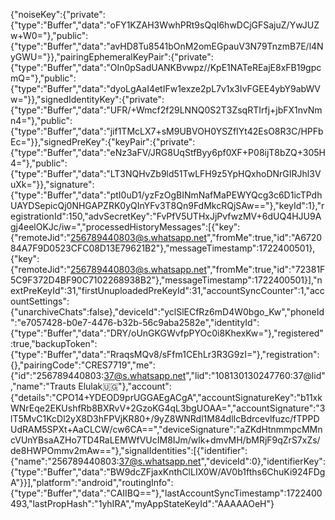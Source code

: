{"noiseKey":{"private":{"type":"Buffer","data":"oFY1KZAH3WwhPRt9sQqI6hwDCjGFSajuZ/YwJUZw+W0="},"public":{"type":"Buffer","data":"avHD8Tu8541bOnM2omEGpauV3N79TnzmB7E/l4NyGWU="}},"pairingEphemeralKeyPair":{"private":{"type":"Buffer","data":"OIn0pSadUANKBvwpz//KpE1NATeREajE8xFB19gpcmQ="},"public":{"type":"Buffer","data":"dyoLgAaI4etIFw1exze2pL7v1x3IvFGEE4ybY9abWVw="}},"signedIdentityKey":{"private":{"type":"Buffer","data":"UFR/+Wmcf2f29LNNQ0S2T3ZsqRTIrfj+jbFX1nvNmn4="},"public":{"type":"Buffer","data":"jif1TMcLX7+sM9UBVOH0YSZfIYt42EsO8R3C/HPFbEc="}},"signedPreKey":{"keyPair":{"private":{"type":"Buffer","data":"eNz3aFV/JRG8UqStfByy6pf0XF+P08ijT8bZQ+305H4="},"public":{"type":"Buffer","data":"LT3NQHvZb9ld51TwLFH9z5YpHQxhoDNrGIRJhl3VuXk="}},"signature":{"type":"Buffer","data":"ptI0uD1/yzFzOgBINmNafMaPEWYQcg3c6D1icTPdhUAYDSepicQj0NHGAPZRK0yQInYFv3T8Qn9FdMkcRQjSAw=="},"keyId":1},"registrationId":150,"advSecretKey":"FvPfV5UTHxJjPvfwzMV+6dUQ4HJU9Agj4eelOKJc/iw=","processedHistoryMessages":[{"key":{"remoteJid":"256789440803@s.whatsapp.net","fromMe":true,"id":"A672084A7F9D0523CFC08D13E79621B2"},"messageTimestamp":1722400501},{"key":{"remoteJid":"256789440803@s.whatsapp.net","fromMe":true,"id":"72381F5C9F372D4BF90C7102268938B2"},"messageTimestamp":1722400501}],"nextPreKeyId":31,"firstUnuploadedPreKeyId":31,"accountSyncCounter":1,"accountSettings":{"unarchiveChats":false},"deviceId":"yclSlECfRz6mD4W0bgo_Kw","phoneId":"e7057428-b0e7-4476-b32b-56c9aba2582e","identityId":{"type":"Buffer","data":"DRY/oUnGKGWvfpPYOc0i8KhexKw="},"registered":true,"backupToken":{"type":"Buffer","data":"RraqsMQv8/sFfm1CEhLr3R3G9zI="},"registration":{},"pairingCode":"CRES7719","me":{"id":"256789440803:37@s.whatsapp.net","lid":"108130130247760:37@lid","name":"Trauts Elulak🇺🇬"},"account":{"details":"CPO14+YDEOD9prUGGAEgACgA","accountSignatureKey":"b11xkWNrEqe2EKUshfRb8BXRvV+2GzoKG4qL3bgUOAA=","accountSignature":"3lT5MvC1KcDl2yX8D3hFPVjKR80+/9yZ8WNRdl1M84dlIcBdrcevlfuzc/fTPPDUdRAM5SPXt+AaCLCW/cw6CA==","deviceSignature":"aZKdHtnmmpcMMncVUnYBsaAZHo7TD4RaLEMWfVUcIM8IJm/wlk+dmvMH/bMRjF9qZrS7xZs/de8HWPOmmv2mAw=="},"signalIdentities":[{"identifier":{"name":"256789440803:37@s.whatsapp.net","deviceId":0},"identifierKey":{"type":"Buffer","data":"BW9dcZFjaxKnthClLIX0W/AV0b1fths6ChuKi924FDgA"}}],"platform":"android","routingInfo":{"type":"Buffer","data":"CAIIBQ=="},"lastAccountSyncTimestamp":1722400493,"lastPropHash":"1yhIRA","myAppStateKeyId":"AAAAAOeH"}
